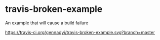 # travis-broken-example

An example that will cause a build failure

https://travis-ci.org/gennadyi/travis-broken-example.svg?branch=master  
